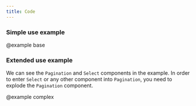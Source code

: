```yaml
---
title: Code
---
```


### Simple use example

@example base

### Extended use example

We can see the `Pagination` and `Select` components in the example. In order to enter `Select` or any other component into `Pagination`, you need to explode the `Pagination` component.

@example complex

